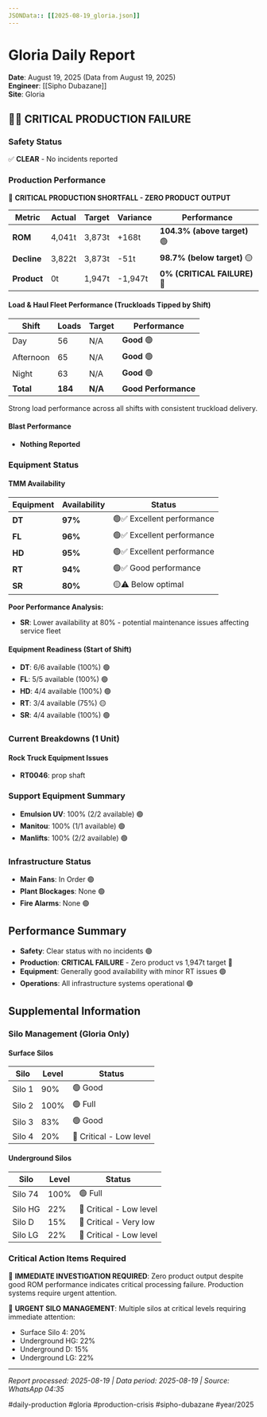 ```yaml
---
JSONData:: [[2025-08-19_gloria.json]]
---
```


# Gloria Daily Report
**Date**: August 19, 2025 (Data from August 19, 2025)  
**Engineer**: [[Sipho Dubazane]]  
**Site**: Gloria  

## 🔴🚨 CRITICAL PRODUCTION FAILURE

### Safety Status
✅ **CLEAR** - No incidents reported

### Production Performance
🔴 **CRITICAL PRODUCTION SHORTFALL - ZERO PRODUCT OUTPUT**

| Metric | Actual | Target | Variance | Performance |
|--------|--------|--------|----------|-------------|
| **ROM** | 4,041t | 3,873t | +168t | **104.3% (above target)** 🟢 |
| **Decline** | 3,822t | 3,873t | -51t | **98.7% (below target)** 🟡 |
| **Product** | 0t | 1,947t | -1,947t | **0% (CRITICAL FAILURE)** 🔴 |

#### Load & Haul Fleet Performance (Truckloads Tipped by Shift)
| Shift | Loads | Target | Performance |
|-------|-------|--------|-------------|
| Day | 56 | N/A | **Good** 🟢 |
| Afternoon | 65 | N/A | **Good** 🟢 |
| Night | 63 | N/A | **Good** 🟢 |
| **Total** | **184** | **N/A** | **Good Performance** |

Strong load performance across all shifts with consistent truckload delivery.

#### Blast Performance
- **Nothing Reported**

### Equipment Status

#### TMM Availability
| Equipment | Availability | Status |
|-----------|-------------|---------|
| **DT** | **97%** | 🟢✅ Excellent performance |
| **FL** | **96%** | 🟢✅ Excellent performance |
| **HD** | **95%** | 🟢✅ Excellent performance |
| **RT** | **94%** | 🟢✅ Good performance |
| **SR** | **80%** | 🟡⚠️ Below optimal |

**Poor Performance Analysis:**
- **SR**: Lower availability at 80% - potential maintenance issues affecting service fleet

#### Equipment Readiness (Start of Shift)
- **DT**: 6/6 available (100%) 🟢
- **FL**: 5/5 available (100%) 🟢
- **HD**: 4/4 available (100%) 🟢
- **RT**: 3/4 available (75%) 🟡
- **SR**: 4/4 available (100%) 🟢

### Current Breakdowns (1 Unit)

#### Rock Truck Equipment Issues
- **RT0046**: prop shaft

### Support Equipment Summary
- **Emulsion UV**: 100% (2/2 available) 🟢
- **Manitou**: 100% (1/1 available) 🟢
- **Manlifts**: 100% (2/2 available) 🟢

### Infrastructure Status
- **Main Fans**: In Order 🟢
- **Plant Blockages**: None 🟢
- **Fire Alarms**: None 🟢

## Performance Summary
- **Safety**: Clear status with no incidents 🟢
- **Production**: **CRITICAL FAILURE** - Zero product vs 1,947t target 🔴
- **Equipment**: Generally good availability with minor RT issues 🟢
- **Operations**: All infrastructure systems operational 🟢

## Supplemental Information

### Silo Management (Gloria Only)
#### Surface Silos
| Silo | Level | Status |
|------|-------|--------|
| Silo 1 | 90% | 🟢 Good |
| Silo 2 | 100% | 🟢 Full |
| Silo 3 | 83% | 🟢 Good |
| Silo 4 | 20% | 🔴 Critical - Low level |

#### Underground Silos
| Silo | Level | Status |
|------|-------|--------|
| Silo 74 | 100% | 🟢 Full |
| Silo HG | 22% | 🔴 Critical - Low level |
| Silo D | 15% | 🔴 Critical - Very low |
| Silo LG | 22% | 🔴 Critical - Low level |

### Critical Action Items Required

🚨 **IMMEDIATE INVESTIGATION REQUIRED**: Zero product output despite good ROM performance indicates critical processing failure. Production systems require urgent attention.

🔴 **URGENT SILO MANAGEMENT**: Multiple silos at critical levels requiring immediate attention:
- Surface Silo 4: 20%
- Underground HG: 22%  
- Underground D: 15%
- Underground LG: 22%

---
*Report processed: 2025-08-19 | Data period: 2025-08-19 | Source: WhatsApp 04:35*

#daily-production #gloria #production-crisis #sipho-dubazane #year/2025